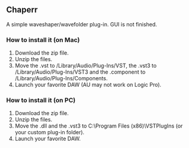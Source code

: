## Chaperr

A simple waveshaper/wavefolder plug-in.
GUI is not finished.

### How to install it (on Mac)

1. Download the zip file.
2. Unzip the files.
3. Move the .vst to /Library/Audio/Plug-Ins/VST, 
the .vst3 to /Library/Audio/Plug-Ins/VST3 
and the .component to /Library/Audio/Plug-Ins/Components.
4. Launch your favorite DAW (AU may not work on Logic Pro).

### How to install it (on PC)

1. Download the zip file.
2. Unzip the files.
3. Move the .dll and the .vst3 to C:\Program Files (x86)\VSTPlugIns (or your custom plug-in folder).
4. Launch your favorite DAW.
